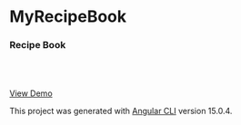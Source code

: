 # MyRecipeBook

<div>

<h3>Recipe Book</h3>

  <p>
    <br />
    <br />
    <br />
    <a href="https://recipe-project-database-5cfc2.web.app">View Demo</a>
  </p>
</div>

This project was generated with [Angular CLI](https://github.com/angular/angular-cli) version 15.0.4.
